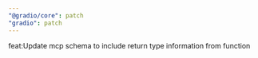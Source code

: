 ```yaml
---
"@gradio/core": patch
"gradio": patch
---
```


feat:Update mcp schema to include return type information from function
